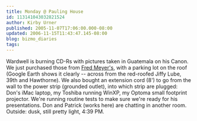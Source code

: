 ```yaml
---
title: Monday @ Pauling House
id: 113141043032821524
author: Kirby Urner
published: 2005-11-07T17:06:00.000-08:00
updated: 2006-11-15T11:43:47.145-08:00
blog: bizmo_diaries
tags: 
---
```


Wardwell is burning CD-Rs with pictures taken in Guatemala on his Canon.  We just purchased those from [Fred Meyer's](http://www.mmt.org/about_us/fredmeyer/), with a parking lot on the roof (Google Earth shows it clearly -- across from the red-roofed Jiffy Lube, 39th and Hawthorne). We also bought an extension cord (8') to go from the wall to the power strip (grounded outlet), into which strip are plugged: Don's iMac laptop, my Toshiba running WinXP, my Optoma small footprint projector. We're running routine tests to make sure we're ready for his presentations. Don and Patrick (works here) are chatting in another room. Outside: dusk, still pretty light, 4:39 PM.
